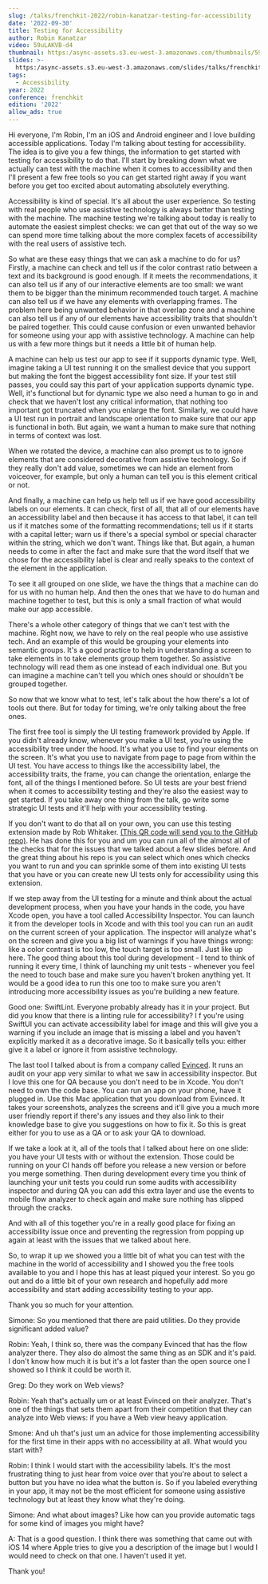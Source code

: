 ```yaml
---
slug: /talks/frenchkit-2022/robin-kanatzar-testing-for-accessibility
date: '2022-09-30'
title: Testing for Accessibility
author: Robin Kanatzar
video: 59uLAKVB-d4
thumbnail: https:/async-assets.s3.eu-west-3.amazonaws.com/thumbnails/59uLAKVB-d4.jpg
slides: >-
  https:/async-assets.s3.eu-west-3.amazonaws.com/slides/talks/frenchkit-2022/robin-kanatzar-testing-for-accessibility/slides.pdf
tags:
  - Accessibility
year: 2022
conference: frenchkit
edition: '2022'
allow_ads: true
---
```


Hi everyone, I'm Robin, I'm an iOS and Android engineer and I love building accessible applications.
Today I'm talking about testing for accessibility. The idea is to give you a few things, the information to get started with testing for accessibility to do that.
I'll start by breaking down what we actually can test with the machine when it comes to accessibility and then I'll present a few free tools so you can get started right away if you want before you get too excited about automating absolutely everything.

Accessibility is kind of special. It's all about the user experience. So testing with real people who use assistive technology is always better than testing with the machine. The machine testing we're talking about today is really to automate the easiest simplest checks: we can get that out of the way so we can spend more time talking about the more complex facets of accessibility with the real users of assistive tech.

So what are these easy things that we can ask a machine to do for us?
Firstly, a machine can check and tell us if the color contrast ratio between a text and its background is good enough. If it meets the recommendations, it can also tell us if any of our interactive elements are too small: we want them to be bigger than the minimum recommended touch target. A machine can also tell us if we have any elements with overlapping frames. The problem here being unwanted behavior in that overlap zone and a machine can also tell us if any of our elements have accessibility traits that shouldn't be paired together. This could cause confusion or even unwanted behavior for someone using your app with assistive technology. A machine can help us with a few more things but it needs a little bit of human help.

A machine can help us test our app to see if it supports dynamic type. Well, imagine taking a UI test running it on the smallest device that you support but making the font the biggest accessibility font size. If your test still passes, you could say this part of your application supports dynamic type. Well, it's functional but for dynamic type we also need a human to go in and check that we haven't lost any critical information, that nothing too important got truncated when you enlarge the font. Similarly, we could have a UI test run in portrait and landscape orientation to make sure that our app is functional in both. But again, we want a human to make sure that nothing in terms of context was lost.

When we rotated the device, a machine can also prompt us to to ignore elements that are considered decorative from assistive technology. So if they really don't add value, sometimes we can hide an element from voiceover, for example, but only a human can tell you is this element critical or not.

And finally, a machine can help us help tell us if we have good accessibility labels on our elements. It can check, first of all, that all of our elements have an accessibility label and then because it has access to that label, it can tell us if it matches some of the formatting recommendations; tell us if it starts with a capital letter; warn us if there's a special symbol or special character within the string, which we don't want. Things like that. But again, a human needs to come in after the fact and make sure that the word itself that we chose for the accessibility label is clear and really speaks to the context of the element in the application.

To see it all grouped on one slide, we have the things that a machine can do for us with no human help. And then the ones that we have to do human and machine together to test, but this is only a small fraction of what would make our app accessible.

There's a whole other category of things that we can't test with the machine. Right now, we have to rely on the real people who use assistive tech. And an example of this would be grouping your elements into semantic groups. It's a good practice to help in understanding a screen to take elements in to take elements group them together. So assistive technology will read them as one instead of each individual one. But you can imagine a machine can't tell you which ones should or shouldn't be grouped together.

So now that we know what to test, let's talk about the how there's a lot of tools out there. But for today for timing, we're only talking about the free ones.

The first free tool is simply the UI testing framework provided by Apple. If you didn't already know, whenever you make a UI test, you're using the accessibility tree under the hood. It's what you use to find your elements on the screen. It's what you use to navigate from page to page from within the UI test. You have access to things like the accessibility label, the accessibility traits, the frame, you can change the orientation, enlarge the font, all of the things I mentioned before. So UI tests are your best friend when it comes to accessibility testing and they're also the easiest way to get started. If you take away one thing from the talk, go write some strategic UI tests and it'll help with your accessibility testing.

If you don't want to do that all on your own, you can use this testing extension made by Rob Whitaker. [(This QR code will send you to the GitHub repo)](https://github.com/rwapp/A11yUITests). He has done this for you and um you can run all of the almost all of the checks that for the issues that we talked about a few slides before. And the great thing about his repo is you can select which ones which checks you want to run and you can sprinkle some of them into existing UI tests that you have or you can create new UI tests only for accessibility using this extension.

If we step away from the UI testing for a minute and think about the actual development process, when you have your hands in the code, you have Xcode open, you have a tool called Accessibility Inspector. You can launch it from the developer tools in Xcode and with this tool you can run an audit on the current screen of your application. The inspector will analyze what's on the screen and give you a big list of warnings if you have things wrong: like a color contrast is too low, the touch target is too small. Just like up here. The good thing about this tool during development - I tend to think of running it every time, I think of launching my unit tests - whenever you feel the need to touch base and make sure you haven't broken anything yet. It would be a good idea to run this one too to make sure you aren't introducing more accessibility issues as you're building a new feature.

Good one: SwiftLint. Everyone probably already has it in your project. But did you know that there is a linting rule for accessibility? I f you're using SwiftUI you can activate accessibility label for image and this will give you a warning if you include an image that is missing a label and you haven't explicitly marked it as a decorative image. So it basically tells you: either give it a label or ignore it from assistive technology.

The last tool I talked about is from a company called [Evinced](https://www.evinced.com/products/auto-test-sdks). It runs an audit on your app very similar to what we saw in accessibility inspector. But I love this one for QA because you don't need to be in Xcode. You don't need to own the code base. You can run an app on your phone, have it plugged in. Use this Mac application that you download from Evinced. It takes your screenshots, analyzes the screens and it'll give you a much more user friendly report if there's any issues and they also link to their knowledge base to give you suggestions on how to fix it. So this is great either for you to use as a QA or to ask your QA to download.

If we take a look at it, all of the tools that I talked about here on one slide: you have your UI tests with or without the extension. Those could be running on your CI hands off before you release a new version or before you merge something. Then during development every time you think of launching your unit tests you could run some audits with accessibility inspector and during QA you can add this extra layer and use the events to mobile flow analyzer to check again and make sure nothing has slipped through the cracks.

And with all of this together you're in a really good place for fixing an accessibility issue once and preventing the regression from popping up again at least with the issues that we talked about here.

So, to wrap it up we showed you a little bit of what you can test with the machine in the world of accessibility and I showed you the free tools available to you and I hope this has at least piqued your interest. So you go out and do a little bit of your own research and hopefully add more accessibility and start adding accessibility testing to your app.

Thank you so much for your attention.

Simone: So you mentioned that there are paid utilities. Do they provide significant added value?

Robin: Yeah, I think so, there was the company Evinced that has the flow analyzer there. They also do almost the same thing as an SDK and it's paid. I don't know how much it is but it's a lot faster than the open source one I showed so I think it could be worth it.

Greg: Do they work on Web views?

Robin: Yeah that's actually um or at least Evinced on their analyzer. That's one of the things that sets them apart from their competition that they can analyze into Web views: if you have a Web view heavy application.

Smone: And uh that's just um an advice for those implementing accessibility for the first time in their apps with no accessibility at all. What would you start with?

Robin: I think I would start with the accessibility labels. It's the most frustrating thing to just hear from voice over that you're about to select a button but you have no idea what the button is. So if you labeled everything in your app, it may not be the most efficient for someone using assistive technology but at least they know what they're doing.

Simone: And what about images? Like how can you provide automatic tags for some kind of images you might have?

A: That is a good question. I think there was something that came out with iOS 14 where Apple tries to give you a description of the image but I would I would need to check on that one. I haven't used it yet.

Thank you!
